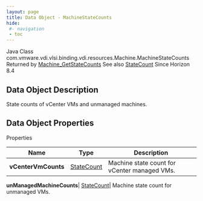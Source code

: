 ```yaml
---
layout: page
title: Data Object - MachineStateCounts
hide:
 #- navigation
 - toc
---
```






Java Class
    com.vmware.vdi.vlsi.binding.vdi.resources.Machine.MachineStateCounts
Returned by
     [Machine_GetStateCounts](vdi.resources.Machine.md#getMachineStateCounts)
See also
     [StateCount](vdi.resources.Machine.StateCount.md)
Since 
    Horizon 8.4

## Data Object Description 

State counts of vCenter VMs and unmanaged machines. 

## Data Object Properties

Properties

Name |  Type |  Description   
---|---|---  
**vCenterVmCounts**| [StateCount](vdi.resources.Machine.StateCount.md)|  Machine state count for vCenter managed VMs.   
  
**unManagedMachineCounts**| [StateCount](vdi.resources.Machine.StateCount.md)|  Machine state count for unmanaged VMs.   
  
  

  

